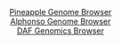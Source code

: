 <div id="Pineapple_Genome_Browser" align="center">
  <a href="https://igv.org/app/?sessionURL=blob:zZJda9swFIb_i6BlA8eW_JHYhjKcNmlLwpomc0NTilEc2VEqS66kOF_kv08rG7tZobnYGOhCOhzpvO.r5wAaIhUVHMTAtVFgIwQsoJZiM8FVzchXXBEF4gIzRSwgSUEk4TkB8QEUWGmcjofm5lLrWsWOQ3XdqjAvha08G1d4LzjeKDsXlXMpGMNzIbEWUjldiRvh0LJpbcgc17VtZnt24Cywxg5m9VJwJZya8DLbmPeyX6WsJFxUJKvWTNM3AZnRYzQu7AJ_SaaTJM.JUgOyu11cJIPb5MHrpbPr9uUsvbuZpu3p.YSWHOu1JBc1C4dbL_cno0JcowFKRqNVHk5peOb21Zl3dd7b1lQSdYE6KPS9NkS.iYbyBdn.T67Noic6583tbHXmdgd.dzcphrq_7Dze3PWYN6_S9B3nRwswka8NCyBfyk6MoOXBthW47daPLQotCCOTjxQUxE_PFtAS5y.m_ekA9K42xABFXtdv8FhAyAWRIG5FEHZQFLmB3_FhFKGjdQBryf5euP10HHWgm7huOyso0wbnRaZ4rWzMud3khV3uT0zTGxlgmlm5.rYjm.o.KaXQr3zbX4.r8M8cBSYBM_ztC43Vj2j6J.R9RIit56fiJvePKgqvPHh9vwuK7vhluu.l_qo_fng_ntOiKYSssDb9pmKOP3lrsKSYa1NoqKJzyqjeTU2KYgNi5HoGW5ALJgyHQJbzT9CCFgrg5994esfn43c-">Pineapple Genome Browser</a>
</div>
<div id="Alphonso_Genome_Browser" align="center">
  <a href="https://igv.org/app/?sessionURL=blob:zZJda9swFIb_i6BlA8eW7NipDWW4bZp0bdOP1AmkFHOiyI4WW3IlJWkT8t.nlY3ddNBcbAx8IR9k630fPVu0YkpzKVCCfJeELiHIQXou10Oom4oNoGYaJQVUmjlIsYIpJihDyRYVoA1k91f2y7kxjU48j5umVYMopasDF2rYSAFr7VJZe6eyqmAqFRiptHeiYCU9Xq5aazaFpnHt2YEbejMw4EHVzKXQ0muYKPO1_V_.a5SXTMia5fWyMvwtQG7z2Iwzt4Av6XiYUsq0vmSvF7Pj9PIiHQXdbNKLTifZTX.cRePDIS8FmKVix5TchqPR_Cqkve46G57FJurCSdi7X8iD4Oyw.9JwxfQx6ZCjdhCFIbZguJixl_.ps334nr2_HfgnNNbP5zeTqhyWt.1zP8ApmT50z_r43eYE7RxUSbq0JiA6V52EYCfAkRP6UevHkhw5GMeWj5IcJY9PDjIK6MJuf9wi89pYX5Bmz8s3dRwk1YwplLRijDskjv2w3WnjOCY7Z4uWqvp7cM.z.7iD_dT3o7zglbEyz3ItGu2CEO6KFm652ZOmfh7g2_7Xu9OH4hJnJfR7g0nnbkAs03dZ.ra_PfrtAm3RjyT6J959JIhrpvvKtlg0GcW9pvtwHV9vRjfpBr_AJD3S7OKPePZDU0hVg7H77cS._rRtBYqDMHaw4ppPecXN69hSlGuU2Lux0iIqK2ktRKqcfsIOdkiIP_.WM9g97b4D">Alphonso Genome Browser</a>
</div>


<div id="DAF_Genomics_Browser" align="center">
  <a href="https://ink-blot.github.io/?sessionURL=blob:tZFra9swFIb_i6D95Jtkx64NYWRd1oR0y2jqGlpKOLWPL8SyPEle2ob89wmvY7ALY9CBJCTO5X11ngP5glI1oiMJYQ6dOJQSi6ha7DfA.xY_AkdFkhJahRaRWKLELkeSHEgJSkN6dWkqa617lbhuAaVdYSd4kytH.Q70thKDrtGk2swBDs.ig71ycsFNsgYX2r4WnRIu5DkqZXtuj1213YM5vse2Y0vc8qHVzai6NSaMscIpwbhtugIf_2LkPyib1byZZZvZWL_Cp2Uxna2Wsxt_nt5ehOe36XqRpWF2ummqDvQgcfqJZvw8W8wvrh_mq.CDx9rohL1dprvFTTY_8d.dzh_7RqKa0oieBX5ImU.OFmlFPhgIJK8lTWhgRezMYkFgv1z9SWimIEVDkrt7i2gJ.c6k3x2IfuoNKqLw8zBSs4iQBUqS2LHnRTSO2SSIAi.O6dE6kEG2r8zyfXoVRx6bMRY6D8CNftm04wCN0K_B1wL5U2ez_xXUGvI1VP6q3ImM51Ch6q6x3nuXz9VvMQXG_R._VQrJQZvQt.cLFGiNGsdO_6DiH..PXwE-">DAF Genomics Browser</a>
</div>
